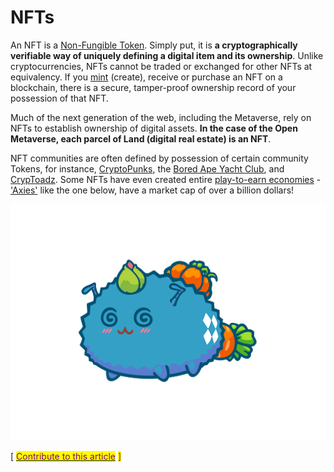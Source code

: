 # NFTs

An NFT is a [Non-Fungible Token](https://www.investopedia.com/non-fungible-tokens-nft-5115211). Simply put, it is **a cryptographically verifiable way of uniquely defining a digital item and its ownership**. Unlike cryptocurrencies, NFTs cannot be traded or exchanged for other NFTs at equivalency. If you [mint](https://help.foundation.app/en/articles/4742869-a-complete-guide-to-minting-an-nft) (create), receive or purchase an NFT on a blockchain, there is a secure, tamper-proof ownership record of your possession of that NFT.

Much of the next generation of the web, including the Metaverse, rely on NFTs to establish ownership of digital assets. **In the case of the Open Metaverse, each parcel of Land (digital real estate) is an NFT**.&#x20;

NFT communities are often defined by possession of certain community Tokens, for instance, [CryptoPunks](https://www.larvalabs.com/cryptopunks), the [Bored Ape Yacht Club](https://boredapeyachtclub.com/#/), and [CrypToadz](https://cryptoadz.io). Some NFTs have even created entire [play-to-earn economies](https://pinayteenvestor.com/axie-infinity-philippines/) - ['Axies'](https://axieinfinity.com) like the one below, have a market cap of over a billion dollars!

![](../../.gitbook/assets/image.png)



\[ [<mark style="color:purple;">Contribute to this article</mark>](https://github.com/the-metaverse/public-wiki) <mark style="color:purple;">]</mark>
